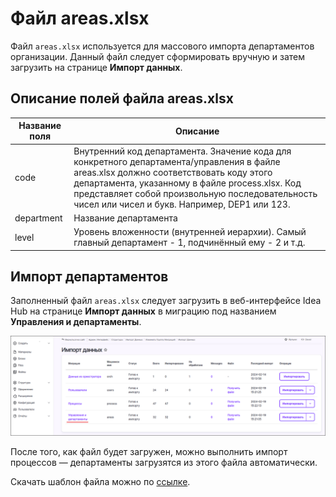 # Файл areas.xlsx

Файл `areas.xlsx` используется для массового импорта департаментов организации. Данный файл следует сформировать вручную и затем загрузить на странице **Импорт данных**.

## Описание полей файла areas.xlsx


| **Название поля** | **Описание** |
|----------|----------|
| code | Внутренний код департамента. Значение кода для конкретного департамента/управления в файле areas.xlsx должно соответствовать коду этого департамента, указанному в файле process.xlsx. Код представляет собой произвольную последовательность чисел или чисел и букв. Например, DEP1 или 123. |
| department | Название департамента |
| level | Уровень вложенности (внутренней иерархии). Самый главный департамент - 1, подчинённый ему - 2 и т.д. |


## Импорт департаментов

Заполненный файл `areas.xlsx` следует загрузить в веб-интерфейсе Idea Hub на странице **Импорт данных** в миграцию под названием **Управления и департаменты**.

![](<../../../../.gitbook/assets1/Data-Import-Areas_Underline.png>)

После того, как файл будет загружен, можно выполнить импорт процессов — департаменты загрузятся из этого файла автоматически.

Скачать шаблон файла можно по [ссылке](https://github.com/PrimoRPA/Docs.Rus/tree/main/file-for-download).


